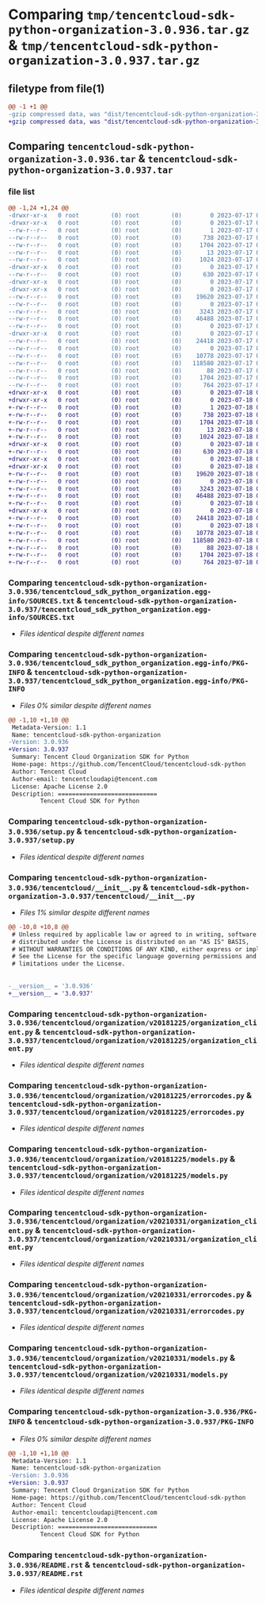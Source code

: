 # Comparing `tmp/tencentcloud-sdk-python-organization-3.0.936.tar.gz` & `tmp/tencentcloud-sdk-python-organization-3.0.937.tar.gz`

## filetype from file(1)

```diff
@@ -1 +1 @@
-gzip compressed data, was "dist/tencentcloud-sdk-python-organization-3.0.936.tar", last modified: Mon Jul 17 00:32:26 2023, max compression
+gzip compressed data, was "dist/tencentcloud-sdk-python-organization-3.0.937.tar", last modified: Tue Jul 18 00:28:32 2023, max compression
```

## Comparing `tencentcloud-sdk-python-organization-3.0.936.tar` & `tencentcloud-sdk-python-organization-3.0.937.tar`

### file list

```diff
@@ -1,24 +1,24 @@
-drwxr-xr-x   0 root         (0) root         (0)        0 2023-07-17 00:32:26.000000 tencentcloud-sdk-python-organization-3.0.936/
-drwxr-xr-x   0 root         (0) root         (0)        0 2023-07-17 00:32:26.000000 tencentcloud-sdk-python-organization-3.0.936/tencentcloud_sdk_python_organization.egg-info/
--rw-r--r--   0 root         (0) root         (0)        1 2023-07-17 00:32:26.000000 tencentcloud-sdk-python-organization-3.0.936/tencentcloud_sdk_python_organization.egg-info/dependency_links.txt
--rw-r--r--   0 root         (0) root         (0)      738 2023-07-17 00:32:26.000000 tencentcloud-sdk-python-organization-3.0.936/tencentcloud_sdk_python_organization.egg-info/SOURCES.txt
--rw-r--r--   0 root         (0) root         (0)     1704 2023-07-17 00:32:26.000000 tencentcloud-sdk-python-organization-3.0.936/tencentcloud_sdk_python_organization.egg-info/PKG-INFO
--rw-r--r--   0 root         (0) root         (0)       13 2023-07-17 00:32:26.000000 tencentcloud-sdk-python-organization-3.0.936/tencentcloud_sdk_python_organization.egg-info/top_level.txt
--rw-r--r--   0 root         (0) root         (0)     1024 2023-07-17 00:32:26.000000 tencentcloud-sdk-python-organization-3.0.936/setup.py
-drwxr-xr-x   0 root         (0) root         (0)        0 2023-07-17 00:32:26.000000 tencentcloud-sdk-python-organization-3.0.936/tencentcloud/
--rw-r--r--   0 root         (0) root         (0)      630 2023-07-17 00:32:26.000000 tencentcloud-sdk-python-organization-3.0.936/tencentcloud/__init__.py
-drwxr-xr-x   0 root         (0) root         (0)        0 2023-07-17 00:32:26.000000 tencentcloud-sdk-python-organization-3.0.936/tencentcloud/organization/
-drwxr-xr-x   0 root         (0) root         (0)        0 2023-07-17 00:32:26.000000 tencentcloud-sdk-python-organization-3.0.936/tencentcloud/organization/v20181225/
--rw-r--r--   0 root         (0) root         (0)    19620 2023-07-17 00:32:26.000000 tencentcloud-sdk-python-organization-3.0.936/tencentcloud/organization/v20181225/organization_client.py
--rw-r--r--   0 root         (0) root         (0)        0 2023-07-17 00:32:26.000000 tencentcloud-sdk-python-organization-3.0.936/tencentcloud/organization/v20181225/__init__.py
--rw-r--r--   0 root         (0) root         (0)     3243 2023-07-17 00:32:26.000000 tencentcloud-sdk-python-organization-3.0.936/tencentcloud/organization/v20181225/errorcodes.py
--rw-r--r--   0 root         (0) root         (0)    46488 2023-07-17 00:32:26.000000 tencentcloud-sdk-python-organization-3.0.936/tencentcloud/organization/v20181225/models.py
--rw-r--r--   0 root         (0) root         (0)        0 2023-07-17 00:32:26.000000 tencentcloud-sdk-python-organization-3.0.936/tencentcloud/organization/__init__.py
-drwxr-xr-x   0 root         (0) root         (0)        0 2023-07-17 00:32:26.000000 tencentcloud-sdk-python-organization-3.0.936/tencentcloud/organization/v20210331/
--rw-r--r--   0 root         (0) root         (0)    24418 2023-07-17 00:32:26.000000 tencentcloud-sdk-python-organization-3.0.936/tencentcloud/organization/v20210331/organization_client.py
--rw-r--r--   0 root         (0) root         (0)        0 2023-07-17 00:32:26.000000 tencentcloud-sdk-python-organization-3.0.936/tencentcloud/organization/v20210331/__init__.py
--rw-r--r--   0 root         (0) root         (0)    10778 2023-07-17 00:32:26.000000 tencentcloud-sdk-python-organization-3.0.936/tencentcloud/organization/v20210331/errorcodes.py
--rw-r--r--   0 root         (0) root         (0)   118580 2023-07-17 00:32:26.000000 tencentcloud-sdk-python-organization-3.0.936/tencentcloud/organization/v20210331/models.py
--rw-r--r--   0 root         (0) root         (0)       88 2023-07-17 00:32:26.000000 tencentcloud-sdk-python-organization-3.0.936/setup.cfg
--rw-r--r--   0 root         (0) root         (0)     1704 2023-07-17 00:32:26.000000 tencentcloud-sdk-python-organization-3.0.936/PKG-INFO
--rw-r--r--   0 root         (0) root         (0)      764 2023-07-17 00:32:26.000000 tencentcloud-sdk-python-organization-3.0.936/README.rst
+drwxr-xr-x   0 root         (0) root         (0)        0 2023-07-18 00:28:32.000000 tencentcloud-sdk-python-organization-3.0.937/
+drwxr-xr-x   0 root         (0) root         (0)        0 2023-07-18 00:28:32.000000 tencentcloud-sdk-python-organization-3.0.937/tencentcloud_sdk_python_organization.egg-info/
+-rw-r--r--   0 root         (0) root         (0)        1 2023-07-18 00:28:32.000000 tencentcloud-sdk-python-organization-3.0.937/tencentcloud_sdk_python_organization.egg-info/dependency_links.txt
+-rw-r--r--   0 root         (0) root         (0)      738 2023-07-18 00:28:32.000000 tencentcloud-sdk-python-organization-3.0.937/tencentcloud_sdk_python_organization.egg-info/SOURCES.txt
+-rw-r--r--   0 root         (0) root         (0)     1704 2023-07-18 00:28:32.000000 tencentcloud-sdk-python-organization-3.0.937/tencentcloud_sdk_python_organization.egg-info/PKG-INFO
+-rw-r--r--   0 root         (0) root         (0)       13 2023-07-18 00:28:32.000000 tencentcloud-sdk-python-organization-3.0.937/tencentcloud_sdk_python_organization.egg-info/top_level.txt
+-rw-r--r--   0 root         (0) root         (0)     1024 2023-07-18 00:28:32.000000 tencentcloud-sdk-python-organization-3.0.937/setup.py
+drwxr-xr-x   0 root         (0) root         (0)        0 2023-07-18 00:28:32.000000 tencentcloud-sdk-python-organization-3.0.937/tencentcloud/
+-rw-r--r--   0 root         (0) root         (0)      630 2023-07-18 00:28:32.000000 tencentcloud-sdk-python-organization-3.0.937/tencentcloud/__init__.py
+drwxr-xr-x   0 root         (0) root         (0)        0 2023-07-18 00:28:32.000000 tencentcloud-sdk-python-organization-3.0.937/tencentcloud/organization/
+drwxr-xr-x   0 root         (0) root         (0)        0 2023-07-18 00:28:32.000000 tencentcloud-sdk-python-organization-3.0.937/tencentcloud/organization/v20181225/
+-rw-r--r--   0 root         (0) root         (0)    19620 2023-07-18 00:28:32.000000 tencentcloud-sdk-python-organization-3.0.937/tencentcloud/organization/v20181225/organization_client.py
+-rw-r--r--   0 root         (0) root         (0)        0 2023-07-18 00:28:32.000000 tencentcloud-sdk-python-organization-3.0.937/tencentcloud/organization/v20181225/__init__.py
+-rw-r--r--   0 root         (0) root         (0)     3243 2023-07-18 00:28:32.000000 tencentcloud-sdk-python-organization-3.0.937/tencentcloud/organization/v20181225/errorcodes.py
+-rw-r--r--   0 root         (0) root         (0)    46488 2023-07-18 00:28:32.000000 tencentcloud-sdk-python-organization-3.0.937/tencentcloud/organization/v20181225/models.py
+-rw-r--r--   0 root         (0) root         (0)        0 2023-07-18 00:28:32.000000 tencentcloud-sdk-python-organization-3.0.937/tencentcloud/organization/__init__.py
+drwxr-xr-x   0 root         (0) root         (0)        0 2023-07-18 00:28:32.000000 tencentcloud-sdk-python-organization-3.0.937/tencentcloud/organization/v20210331/
+-rw-r--r--   0 root         (0) root         (0)    24418 2023-07-18 00:28:32.000000 tencentcloud-sdk-python-organization-3.0.937/tencentcloud/organization/v20210331/organization_client.py
+-rw-r--r--   0 root         (0) root         (0)        0 2023-07-18 00:28:32.000000 tencentcloud-sdk-python-organization-3.0.937/tencentcloud/organization/v20210331/__init__.py
+-rw-r--r--   0 root         (0) root         (0)    10778 2023-07-18 00:28:32.000000 tencentcloud-sdk-python-organization-3.0.937/tencentcloud/organization/v20210331/errorcodes.py
+-rw-r--r--   0 root         (0) root         (0)   118580 2023-07-18 00:28:32.000000 tencentcloud-sdk-python-organization-3.0.937/tencentcloud/organization/v20210331/models.py
+-rw-r--r--   0 root         (0) root         (0)       88 2023-07-18 00:28:32.000000 tencentcloud-sdk-python-organization-3.0.937/setup.cfg
+-rw-r--r--   0 root         (0) root         (0)     1704 2023-07-18 00:28:32.000000 tencentcloud-sdk-python-organization-3.0.937/PKG-INFO
+-rw-r--r--   0 root         (0) root         (0)      764 2023-07-18 00:28:32.000000 tencentcloud-sdk-python-organization-3.0.937/README.rst
```

### Comparing `tencentcloud-sdk-python-organization-3.0.936/tencentcloud_sdk_python_organization.egg-info/SOURCES.txt` & `tencentcloud-sdk-python-organization-3.0.937/tencentcloud_sdk_python_organization.egg-info/SOURCES.txt`

 * *Files identical despite different names*

### Comparing `tencentcloud-sdk-python-organization-3.0.936/tencentcloud_sdk_python_organization.egg-info/PKG-INFO` & `tencentcloud-sdk-python-organization-3.0.937/tencentcloud_sdk_python_organization.egg-info/PKG-INFO`

 * *Files 0% similar despite different names*

```diff
@@ -1,10 +1,10 @@
 Metadata-Version: 1.1
 Name: tencentcloud-sdk-python-organization
-Version: 3.0.936
+Version: 3.0.937
 Summary: Tencent Cloud Organization SDK for Python
 Home-page: https://github.com/TencentCloud/tencentcloud-sdk-python
 Author: Tencent Cloud
 Author-email: tencentcloudapi@tencent.com
 License: Apache License 2.0
 Description: ============================
         Tencent Cloud SDK for Python
```

### Comparing `tencentcloud-sdk-python-organization-3.0.936/setup.py` & `tencentcloud-sdk-python-organization-3.0.937/setup.py`

 * *Files identical despite different names*

### Comparing `tencentcloud-sdk-python-organization-3.0.936/tencentcloud/__init__.py` & `tencentcloud-sdk-python-organization-3.0.937/tencentcloud/__init__.py`

 * *Files 1% similar despite different names*

```diff
@@ -10,8 +10,8 @@
 # Unless required by applicable law or agreed to in writing, software
 # distributed under the License is distributed on an "AS IS" BASIS,
 # WITHOUT WARRANTIES OR CONDITIONS OF ANY KIND, either express or implied.
 # See the License for the specific language governing permissions and
 # limitations under the License.
 
 
-__version__ = '3.0.936'
+__version__ = '3.0.937'
```

### Comparing `tencentcloud-sdk-python-organization-3.0.936/tencentcloud/organization/v20181225/organization_client.py` & `tencentcloud-sdk-python-organization-3.0.937/tencentcloud/organization/v20181225/organization_client.py`

 * *Files identical despite different names*

### Comparing `tencentcloud-sdk-python-organization-3.0.936/tencentcloud/organization/v20181225/errorcodes.py` & `tencentcloud-sdk-python-organization-3.0.937/tencentcloud/organization/v20181225/errorcodes.py`

 * *Files identical despite different names*

### Comparing `tencentcloud-sdk-python-organization-3.0.936/tencentcloud/organization/v20181225/models.py` & `tencentcloud-sdk-python-organization-3.0.937/tencentcloud/organization/v20181225/models.py`

 * *Files identical despite different names*

### Comparing `tencentcloud-sdk-python-organization-3.0.936/tencentcloud/organization/v20210331/organization_client.py` & `tencentcloud-sdk-python-organization-3.0.937/tencentcloud/organization/v20210331/organization_client.py`

 * *Files identical despite different names*

### Comparing `tencentcloud-sdk-python-organization-3.0.936/tencentcloud/organization/v20210331/errorcodes.py` & `tencentcloud-sdk-python-organization-3.0.937/tencentcloud/organization/v20210331/errorcodes.py`

 * *Files identical despite different names*

### Comparing `tencentcloud-sdk-python-organization-3.0.936/tencentcloud/organization/v20210331/models.py` & `tencentcloud-sdk-python-organization-3.0.937/tencentcloud/organization/v20210331/models.py`

 * *Files identical despite different names*

### Comparing `tencentcloud-sdk-python-organization-3.0.936/PKG-INFO` & `tencentcloud-sdk-python-organization-3.0.937/PKG-INFO`

 * *Files 0% similar despite different names*

```diff
@@ -1,10 +1,10 @@
 Metadata-Version: 1.1
 Name: tencentcloud-sdk-python-organization
-Version: 3.0.936
+Version: 3.0.937
 Summary: Tencent Cloud Organization SDK for Python
 Home-page: https://github.com/TencentCloud/tencentcloud-sdk-python
 Author: Tencent Cloud
 Author-email: tencentcloudapi@tencent.com
 License: Apache License 2.0
 Description: ============================
         Tencent Cloud SDK for Python
```

### Comparing `tencentcloud-sdk-python-organization-3.0.936/README.rst` & `tencentcloud-sdk-python-organization-3.0.937/README.rst`

 * *Files identical despite different names*

